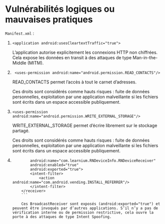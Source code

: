 # Vulnérabilités logiques ou mauvaises pratiques

`Manifest.xml` :

1. `<application android:usesCleartextTraffic="true">`

   L’application autorise explicitement les connexions HTTP non chiffrées. Cela expose les données en transit à des attaques de type Man-in-the-Middle (MITM).

2. ` <uses-permission android:name="android.permission.READ_CONTACTS"/>`

   READ_CONTACTS permet l’accès à tout le carnet d’adresses.

   Ces droits sont considérés comme hauts risques : fuite de données personnelles, exploitation par une application malveillante si les fichiers sont écrits dans un espace accessible publiquement.

3. `<uses-permission android:name="android.permission.WRITE_EXTERNAL_STORAGE"/> `

   WRITE_EXTERNAL_STORAGE permet d’écrire librement sur le stockage partagé.

   Ces droits sont considérés comme hauts risques : fuite de données personnelles, exploitation par une application malveillante si les fichiers sont écrits dans un espace accessible publiquement.

4. ````<receiver
           android:name="com.learnium.RNDeviceInfo.RNDeviceReceiver"
           android:enabled="true"
           android:exported="true">
           <intent-filter>
               <action android:name="com.android.vending.INSTALL_REFERRER"/>
           </intent-filter>
       </receiver>
       ```

       Ces BroadcastReceiver sont exposés (android:exported="true") et peuvent être invoqués par d’autres applications. S’il n’y a pas de vérification interne ou de permission restrictive, cela ouvre la porte à des attaques de type Intent Spoofing.
   ````
